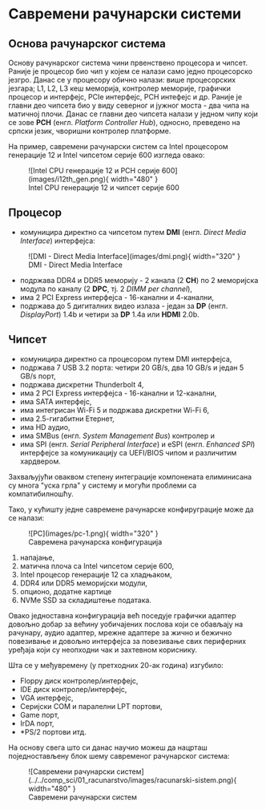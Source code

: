 # Савремени рачунарски системи

## Основа рачунарског система

Основу рачунарског система чини првенствено процесора и чипсет. Раније је
процесор био чип у којем се налази само једно процесорско језгро. Данас се у
процесору обично налази: више процесорских језгара; L1, L2, L3 кеш меморија,
контролер меморије, графички процесор и интерфејс, PCIe интерфејс, PCH интефејс
и др. Раније је главни део чипсета био у виду северног и јужног моста - два
чипа на матичној плочи. Данас се главни део чипсета налази у једном чипу који
се зове **PCH** (енгл. *Platform Controller Hub*), односно, преведено на српски
језик, чворишни контролер платформе.

На пример, савремени рачунарски систем са Intel процесором генерације 12 и
Intel чипсетом серије 600 изгледа овако:

<figure markdown>
  ![Intel CPU генерације 12 и PCH серије 600](images/i12th_gen.png){ width="480" }
  <figcaption>Intel CPU генерације 12 и чипсет серије 600</figcaption>
</figure>

## Процесор

- комуницира директно са чипсетом путем **DMI** (енгл. *Direct Media
Interface*) интерфејса:

<figure markdown>
  ![DMI - Direct Media Interface](images/dmi.png){ width="320" }
  <figcaption>DMI - Direct Media Interface</figcaption>
</figure>

- подржава DDR4 и DDR5 меморију - 2 канала (2 **CH**) по 2 меморијска модула по
каналу (2 **DPC**, тј. 2 *DIMM per channel*),
- има 2 PCI Express интерфејса - 16-канални и 4-канални,
- подржава до 5 дигиталних видео излаза - један за **DP** (енгл. *DisplayPort*)
1.4b и четири за **DP** 1.4a или **HDMI** 2.0b.

## Чипсет

- комуницира директно са процесором путем DMI интерфејса,
- подржава 7 USB 3.2 порта: четири 20 GB/s, два 10 GB/s и један 5 GB/s порт,
- подржава дискретни Thunderbolt 4,
- има 2 PCI Express интерфејса - 16-канални и 12-канални,
- има SATA интерфејс,
- има интегрисан Wi-Fi 5 и подржава дискретни Wi-Fi 6,
- има 2.5-гигабитни Етернет,
- има HD аудио,
- има SMBus (енгл. *System Management Bus*) контролер и
- има SPI (енгл. *Serial Peripheral Interface*) и eSPI (енгл. *Enhanced SPI*)
интерфејсе за комуникацију са UEFI/BIOS чипом и различитим хардвером.

Захваљујући оваквом степену интеграције компонената елиминисана су многа "уска
грла" у систему и могући проблеми са компатибилношћу.

Тако, у кућишту једне савремене рачунарске конфируграције може да се налази:

<figure markdown>
  ![PC](images/pc-1.png){ width="320" }
  <figcaption>Савремена рачунарска конфигурација</figcaption>
</figure>

1. напајање,
2. матична плоча са Intel чипсетом серије 600,
3. Intel процесор генерације 12 са хладњаком,
4. DDR4 или DDR5 меморијски модули,
5. опционо, додатне картице
6. NVMe SSD за складиштење података.

Овако једноставна конфигурација већ поседује графички адаптер довољно добар за
већину уобичајених послова који се обављају на рачунару, аудио адаптер, мрежне
адаптере за жично и бежично повезивање и довољно интерфејса за повезивање свих
периферних уређаја који су неопходни чак и захтевном кориснику.

Шта се у међувремену (у претходних 20-ак година) изгубило:

- Floppy диск контролер/интерфејс,
- IDE диск контролер/интерфејс,
- VGA интерфејс,
- Серијски COM и паралелни LPT портови,
- Game порт,
- IrDA порт,
- *PS/2 портови итд.

На основу свега што си данас научио можеш да нацрташ поједностављену блок шему
савременог рачунарског система:

<figure markdown>
  ![Савремени рачунарски систем](../../comp_sci/01_racunarstvo/images/racunarski-sistem.png){ width="480" }
  <figcaption>Савремени рачунарски систем</figcaption>
</figure>
